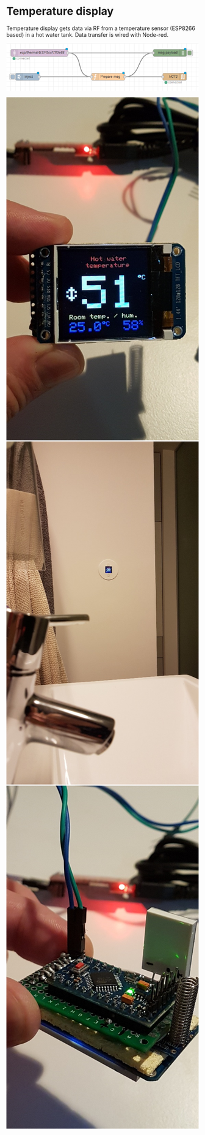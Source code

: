 # Temperature display
Temperature display gets data via RF from a temperature sensor (ESP8266 based) in a hot water tank. Data transfer is wired with Node-red.

![Node-RED flow](doc/nr_flow.PNG  "Temperature display")

![Temperature display](doc/20171120_200206_resized.jpg "Temperature display")
![Application](doc/20171120_205351_resized.jpg "Application")
![Temperature display](doc/20171120_200233_resized.jpg )
